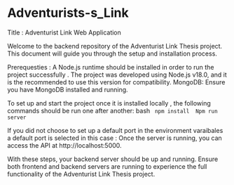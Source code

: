 # Adventurists-s_Link

Title :  Adventurist Link Web Application 

Welcome to the backend repository of the Adventurist Link Thesis project. This document will guide you through the setup and installation process.

Prerequesties : A Node.js runtime should be installed in order to run the project successfully . 
The project was developed using Node.js v18.0, and it is the recommended to use this version for compatibility.
MongoDB: Ensure you have MongoDB installed and running.

To set up and start the project once it is installed locally , the following commands should be run one after another:
bash `` 
npm install 
Npm run server ``


If you did not choose to set up a default port in the environment varaibales a default port is selected in this case :
Once the server is running, you can access the API at http://localhost:5000.

With these steps, your backend server should be up and running. Ensure both frontend and backend servers are running to experience the full functionality of the Adventurist Link Thesis project.
